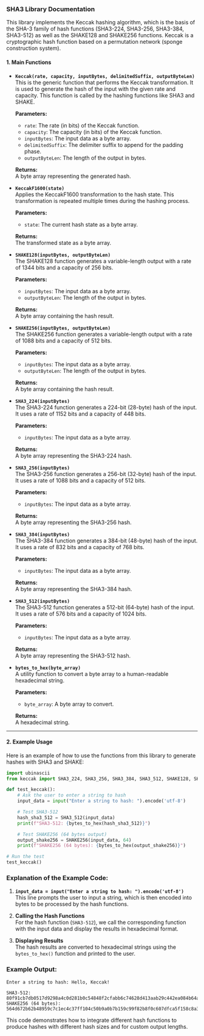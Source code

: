 ### SHA3 Library Documentation

This library implements the Keccak hashing algorithm, which is the basis of the SHA-3 family of hash functions (SHA3-224, SHA3-256, SHA3-384, SHA3-512) as well as the SHAKE128 and SHAKE256 functions. Keccak is a cryptographic hash function based on a permutation network (sponge construction system).

#### 1. **Main Functions**

- **`Keccak(rate, capacity, inputBytes, delimitedSuffix, outputByteLen)`**  
  This is the generic function that performs the Keccak transformation. It is used to generate the hash of the input with the given rate and capacity. This function is called by the hashing functions like SHA3 and SHAKE.

  **Parameters:**
  - `rate`: The rate (in bits) of the Keccak function.
  - `capacity`: The capacity (in bits) of the Keccak function.
  - `inputBytes`: The input data as a byte array.
  - `delimitedSuffix`: The delimiter suffix to append for the padding phase.
  - `outputByteLen`: The length of the output in bytes.

  **Returns:**  
  A byte array representing the generated hash.

- **`KeccakF1600(state)`**  
  Applies the KeccakF1600 transformation to the hash state. This transformation is repeated multiple times during the hashing process.

  **Parameters:**
  - `state`: The current hash state as a byte array.

  **Returns:**  
  The transformed state as a byte array.

- **`SHAKE128(inputBytes, outputByteLen)`**  
  The SHAKE128 function generates a variable-length output with a rate of 1344 bits and a capacity of 256 bits.

  **Parameters:**
  - `inputBytes`: The input data as a byte array.
  - `outputByteLen`: The length of the output in bytes.

  **Returns:**  
  A byte array containing the hash result.

- **`SHAKE256(inputBytes, outputByteLen)`**  
  The SHAKE256 function generates a variable-length output with a rate of 1088 bits and a capacity of 512 bits.

  **Parameters:**
  - `inputBytes`: The input data as a byte array.
  - `outputByteLen`: The length of the output in bytes.

  **Returns:**  
  A byte array containing the hash result.

- **`SHA3_224(inputBytes)`**  
  The SHA3-224 function generates a 224-bit (28-byte) hash of the input. It uses a rate of 1152 bits and a capacity of 448 bits.

  **Parameters:**
  - `inputBytes`: The input data as a byte array.

  **Returns:**  
  A byte array representing the SHA3-224 hash.

- **`SHA3_256(inputBytes)`**  
  The SHA3-256 function generates a 256-bit (32-byte) hash of the input. It uses a rate of 1088 bits and a capacity of 512 bits.

  **Parameters:**
  - `inputBytes`: The input data as a byte array.

  **Returns:**  
  A byte array representing the SHA3-256 hash.

- **`SHA3_384(inputBytes)`**  
  The SHA3-384 function generates a 384-bit (48-byte) hash of the input. It uses a rate of 832 bits and a capacity of 768 bits.

  **Parameters:**
  - `inputBytes`: The input data as a byte array.

  **Returns:**  
  A byte array representing the SHA3-384 hash.

- **`SHA3_512(inputBytes)`**  
  The SHA3-512 function generates a 512-bit (64-byte) hash of the input. It uses a rate of 576 bits and a capacity of 1024 bits.

  **Parameters:**
  - `inputBytes`: The input data as a byte array.

  **Returns:**  
  A byte array representing the SHA3-512 hash.

- **`bytes_to_hex(byte_array)`**  
  A utility function to convert a byte array to a human-readable hexadecimal string.

  **Parameters:**
  - `byte_array`: A byte array to convert.

  **Returns:**  
  A hexadecimal string.

---

#### 2. **Example Usage**

Here is an example of how to use the functions from this library to generate hashes with SHA3 and SHAKE:

```python
import ubinascii
from keccak import SHA3_224, SHA3_256, SHA3_384, SHA3_512, SHAKE128, SHAKE256, bytes_to_hex

def test_keccak():
    # Ask the user to enter a string to hash
    input_data = input("Enter a string to hash: ").encode('utf-8')

    # Test SHA3-512
    hash_sha3_512 = SHA3_512(input_data)
    print(f"SHA3-512: {bytes_to_hex(hash_sha3_512)}")

    # Test SHAKE256 (64 bytes output)
    output_shake256 = SHAKE256(input_data, 64)
    print(f"SHAKE256 (64 bytes): {bytes_to_hex(output_shake256)}")

# Run the test
test_keccak()
```

### Explanation of the Example Code:
1. **`input_data = input("Enter a string to hash: ").encode('utf-8')`**  
   This line prompts the user to input a string, which is then encoded into bytes to be processed by the hash functions.

2. **Calling the Hash Functions**  
   For the hash function (`SHA3-512`), we call the corresponding function with the input data and display the results in hexadecimal format.

3. **Displaying Results**  
   The hash results are converted to hexadecimal strings using the `bytes_to_hex()` function and printed to the user.

### Example Output:
```
Enter a string to hash: Hello, Keccak!

SHA3-512: 80f91cb7db0517d9298a4c0d281b0c54848f2cfabb6c74628d413aab29c442ea084b64a84e9a66b83531a07179eab9ae88b6eab457aa57d7a7de15b41642e07d
SHAKE256 (64 bytes): 564d672b62b48959c7c1ec4c37ff104c50b9a0b7b159c99f82b8f0c607dfca5f158c8a3932767e86907da278905b26e246010a35ab5fbd4cb39ca0c8f702c3a24
```

This code demonstrates how to integrate different hash functions to produce hashes with different hash sizes and for custom output lengths.